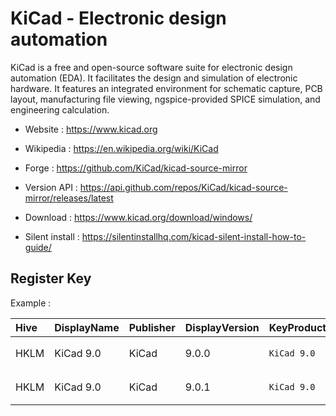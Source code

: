 # KiCad - Electronic design automation

KiCad is a free and open-source software suite for electronic design automation (EDA).
It facilitates the design and simulation of electronic hardware.
It features an integrated environment for schematic capture, PCB layout, manufacturing file viewing, ngspice-provided SPICE simulation, and engineering calculation.

* Website : https://www.kicad.org
* Wikipedia : https://en.wikipedia.org/wiki/KiCad
* Forge : https://github.com/KiCad/kicad-source-mirror
* Version API : https://api.github.com/repos/KiCad/kicad-source-mirror/releases/latest

* Download : https://www.kicad.org/download/windows/
* Silent install : https://silentinstallhq.com/kicad-silent-install-how-to-guide/


## Register Key

Example :

 | Hive | DisplayName | Publisher | DisplayVersion | KeyProduct | UninstallExe |
 |:---- |:----------- |:--------- |:-------------- |:---------- |:------------ |
 | HKLM | KiCad 9.0 | KiCad | 9.0.0 | `KiCad 9.0` | `"C:\Program Files\KiCad\9.0\uninstall.exe" /allusers` |
 | HKLM | KiCad 9.0 | KiCad | 9.0.1 | `KiCad 9.0` | `"C:\Program Files\KiCad\9.0\uninstall.exe" /allusers` |
